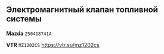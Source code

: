 ## Электромагнитный клапан топливной системы

__Mazda__ `Z50418741A`

__VTR__ `MZ1202CS` https://vtr.su/mz1202cs
